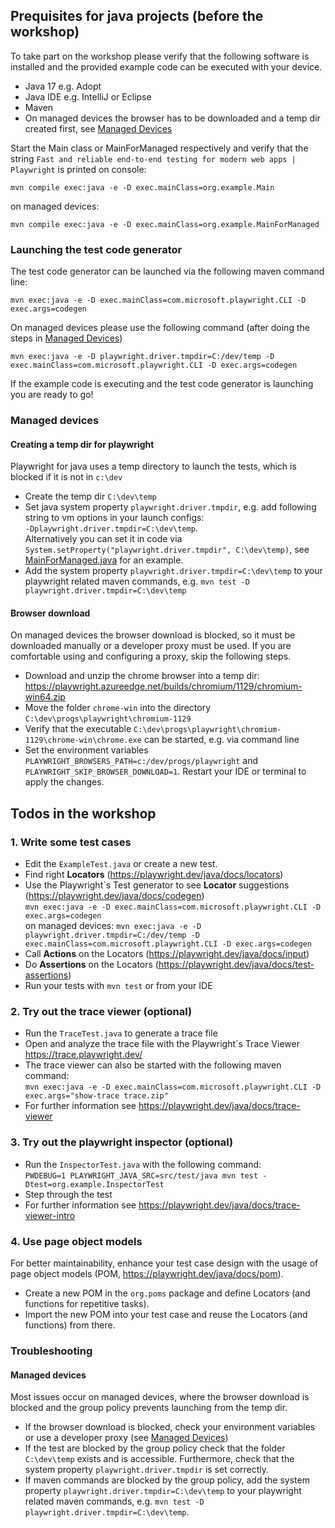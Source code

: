 ## Prequisites for java projects (before the workshop)

To take part on the workshop please verify that the following software is installed and the provided example code can be executed with your device. 

* Java 17 e.g. Adopt
* Java IDE e.g. IntelliJ or Eclipse
* Maven
* On managed devices the browser has to be downloaded and a temp dir created first, see [Managed Devices](#managed-devices)

Start the Main class or MainForManaged respectively and verify that the string `Fast and reliable end-to-end testing for modern web apps | Playwright` is printed on console:

`mvn compile exec:java -e -D exec.mainClass=org.example.Main`

on managed devices:

`mvn compile exec:java -e -D exec.mainClass=org.example.MainForManaged`


### Launching the test code generator
The test code generator can be launched via the following maven command line:

`mvn exec:java -e -D exec.mainClass=com.microsoft.playwright.CLI -D exec.args=codegen`

On managed devices please use the following command (after doing the steps in [Managed Devices](#managed-devices))

`mvn exec:java -e -D playwright.driver.tmpdir=C:/dev/temp -D exec.mainClass=com.microsoft.playwright.CLI -D exec.args=codegen`

If the example code is executing and the test code generator is launching you are ready to go!

### Managed devices

#### Creating a temp dir for playwright
Playwright for java uses a temp directory to launch the tests, which is blocked if it is not in `c:\dev`
* Create the temp dir `C:\dev\temp`
* Set java system property `playwright.driver.tmpdir`, e.g. add following string to vm options in your launch configs: 
  <br> `-Dplaywright.driver.tmpdir=C:\dev\temp`.
  <br> Alternatively you can set it in code via `System.setProperty("playwright.driver.tmpdir", C:\dev\temp)`, see [MainForManaged.java](src/main/java/org/example/MainForManaged.java) for an example.
* Add the system property `playwright.driver.tmpdir=C:\dev\temp` to your playwright related maven commands, e.g. `mvn test -D playwright.driver.tmpdir=C:\dev\temp`

#### Browser download
On managed devices the browser download is blocked, so it must be downloaded manually or a developer proxy must be used.
If you are comfortable using and configuring a proxy, skip the following steps.

* Download and unzip the chrome browser into a temp dir: https://playwright.azureedge.net/builds/chromium/1129/chromium-win64.zip
* Move the folder `chrome-win` into the directory  `C:\dev\progs\playwright\chromium-1129`
* Verify that the executable `C:\dev\progs\playwright\chromium-1129\chrome-win\chrome.exe` can be started, e.g. 
  via command line
* Set the environment variables `PLAYWRIGHT_BROWSERS_PATH=c:/dev/progs/playwright` and `PLAYWRIGHT_SKIP_BROWSER_DOWNLOAD=1`. 
  Restart your IDE or terminal to apply the changes.

## Todos in the workshop

### 1. Write some test cases

- Edit the `ExampleTest.java` or create a new test.
- Find right **Locators** (https://playwright.dev/java/docs/locators)
- Use the Playwright´s Test generator to see **Locator** suggestions (https://playwright.dev/java/docs/codegen) <br>
  `mvn exec:java -e -D exec.mainClass=com.microsoft.playwright.CLI -D exec.args=codegen` 
  <br> on managed devices: `mvn exec:java -e -D playwright.driver.tmpdir=C:/dev/temp -D exec.mainClass=com.microsoft.playwright.CLI -D exec.args=codegen`
- Call **Actions** on the Locators (https://playwright.dev/java/docs/input)
- Do **Assertions** on the Locators (https://playwright.dev/java/docs/test-assertions)
- Run your tests with `mvn test` or from your IDE

### 2. Try out the trace viewer (optional) 
- Run the `TraceTest.java` to generate a trace file 
- Open and analyze the trace file with the Playwright´s Trace Viewer https://trace.playwright.dev/
- The trace viewer can also be started with the following maven command: <br>
`mvn exec:java -e -D exec.mainClass=com.microsoft.playwright.CLI -D exec.args="show-trace trace.zip"`
- For further information see https://playwright.dev/java/docs/trace-viewer

### 3. Try out the playwright inspector (optional)
- Run the `InspectorTest.java` with the following command: 
<br> `PWDEBUG=1 PLAYWRIGHT_JAVA_SRC=src/test/java mvn test -Dtest=org.example.InspectorTest`
- Step through the test 
- For further information see https://playwright.dev/java/docs/trace-viewer-intro
### 4. Use page object models

For better maintainability, enhance your test case design with the usage of page object models (POM, https://playwright.dev/java/docs/pom).

- Create a new POM in the `org.poms` package and define Locators (and functions for repetitive tasks).
- Import the new POM into your test case and reuse the Locators (and functions) from there.

### Troubleshooting

#### Managed devices
Most issues occur on managed devices, where the browser download is blocked and the group policy prevents launching from the temp dir.
- If the browser download is blocked, check your environment variables or use a developer proxy (see [Managed Devices](#managed-devices))
- If the test are blocked by the group policy check that the folder `C:\dev\temp` exists and is accessible. Furthermore, check that the system property `playwright.driver.tmpdir` is set correctly.
- If maven commands are blocked by the group policy, add the system property `playwright.driver.tmpdir=C:\dev\temp` to your playwright related maven commands, e.g. `mvn test -D playwright.driver.tmpdir=C:\dev\temp`.